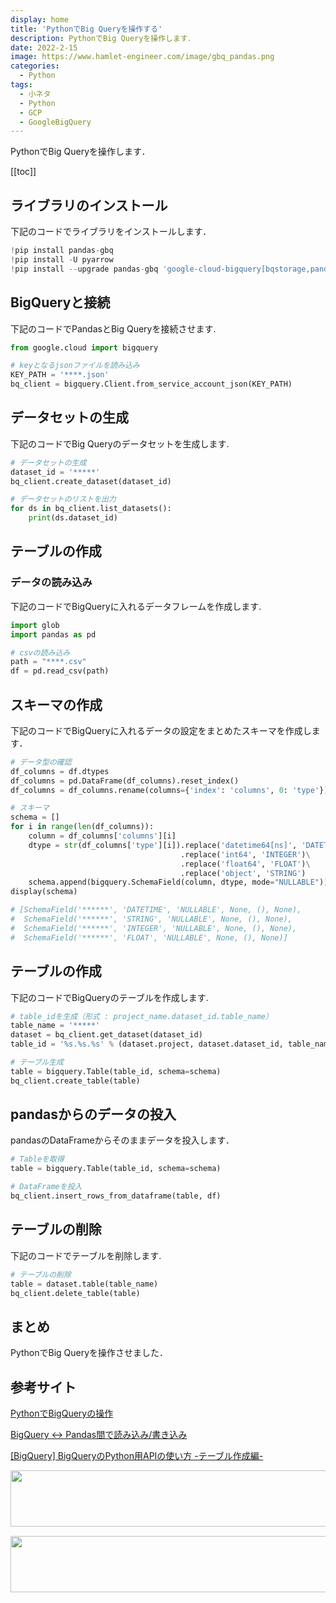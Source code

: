 ```yaml
---
display: home
title: 'PythonでBig Queryを操作する'
description: PythonでBig Queryを操作します．
date: 2022-2-15
image: https://www.hamlet-engineer.com/image/gbq_pandas.png
categories: 
  - Python
tags:
  - 小ネタ
  - Python
  - GCP
  - GoogleBigQuery
---
```

PythonでBig Queryを操作します．

<!-- https://www.hamlet-engineer.com -->

<!-- more -->

<ClientOnly>
  <CallInArticleAdsense />
</ClientOnly>

[[toc]]

## ライブラリのインストール
下記のコードでライブラリをインストールします．
```python
!pip install pandas-gbq
!pip install -U pyarrow
!pip install --upgrade pandas-gbq 'google-cloud-bigquery[bqstorage,pandas]'
```

## BigQueryと接続
下記のコードでPandasとBig Queryを接続させます.
```python
from google.cloud import bigquery

# keyとなるjsonファイルを読み込み
KEY_PATH = '****.json'
bq_client = bigquery.Client.from_service_account_json(KEY_PATH)
```

## データセットの生成
下記のコードでBig Queryのデータセットを生成します.
```python
# データセットの生成
dataset_id = '*****'
bq_client.create_dataset(dataset_id)

# データセットのリストを出力
for ds in bq_client.list_datasets():
    print(ds.dataset_id)
```

## テーブルの作成

### データの読み込み
下記のコードでBigQueryに入れるデータフレームを作成します.

```python
import glob
import pandas as pd

# csvの読み込み
path = "****.csv"
df = pd.read_csv(path)
```

## スキーマの作成
下記のコードでBigQueryに入れるデータの設定をまとめたスキーマを作成します．

```python
# データ型の確認
df_columns = df.dtypes
df_columns = pd.DataFrame(df_columns).reset_index()
df_columns = df_columns.rename(columns={'index': 'columns', 0: 'type'})

# スキーマ
schema = []
for i in range(len(df_columns)):
    column = df_columns['columns'][i]
    dtype = str(df_columns['type'][i]).replace('datetime64[ns]', 'DATETIME')\
                                      .replace('int64', 'INTEGER')\
                                      .replace('float64', 'FLOAT')\
                                      .replace('object', 'STRING')
    schema.append(bigquery.SchemaField(column, dtype, mode="NULLABLE"))
display(schema)

# [SchemaField('******', 'DATETIME', 'NULLABLE', None, (), None),
#  SchemaField('******', 'STRING', 'NULLABLE', None, (), None),
#  SchemaField('******', 'INTEGER', 'NULLABLE', None, (), None),
#  SchemaField('******', 'FLOAT', 'NULLABLE', None, (), None)]
```

## テーブルの作成
下記のコードでBigQueryのテーブルを作成します.

```python
# table_idを生成（形式 : project_name.dataset_id.table_name）
table_name = '*****'
dataset = bq_client.get_dataset(dataset_id)
table_id = '%s.%s.%s' % (dataset.project, dataset.dataset_id, table_name)

# テーブル生成
table = bigquery.Table(table_id, schema=schema)
bq_client.create_table(table)
```

## pandasからのデータの投入
pandasのDataFrameからそのままデータを投入します．

```python
# Tableを取得
table = bigquery.Table(table_id, schema=schema)

# DataFrameを投入
bq_client.insert_rows_from_dataframe(table, df)
```

## テーブルの削除
下記のコードでテーブルを削除します.

```python
# テーブルの削除
table = dataset.table(table_name)
bq_client.delete_table(table)
```


## まとめ
PythonでBig Queryを操作させました．

## 参考サイト
[PythonでBigQueryの操作](https://blog.imind.jp/entry/2019/12/08/025818)

[BigQuery ↔ Pandas間で読み込み/書き込み](https://qiita.com/komiya_____/items/8fd900006bbb2ebeb8b8)

[[BigQuery] BigQueryのPython用APIの使い方 -テーブル作成編-](https://qiita.com/Hyperion13fleet/items/0e00f4070f623dacf92b)


<ClientOnly>
  <CallInArticleAdsense />
</ClientOnly>

<!-- TechAcademy -->
<a href="//af.moshimo.com/af/c/click?a_id=2604050&p_id=1555&pc_id=2816&pl_id=29835&guid=ON" rel="nofollow" referrerpolicy="no-referrer-when-downgrade"><img src="//image.moshimo.com/af-img/0866/000000029835.jpg" width="728" height="90" style="border:none;"></a><img src="//i.moshimo.com/af/i/impression?a_id=2604050&p_id=1555&pc_id=2816&pl_id=29835" width="1" height="1" style="border:none;">

<!-- テックキャンプ -->
<a href="//af.moshimo.com/af/c/click?a_id=2641145&p_id=1770&pc_id=3386&pl_id=25847&guid=ON" rel="nofollow" referrerpolicy="no-referrer-when-downgrade"><img src="//image.moshimo.com/af-img/1115/000000025847.png" width="728" height="90" style="border:none;"></a><img src="//i.moshimo.com/af/i/impression?a_id=2641145&p_id=1770&pc_id=3386&pl_id=25847" width="1" height="1" style="border:none;">


